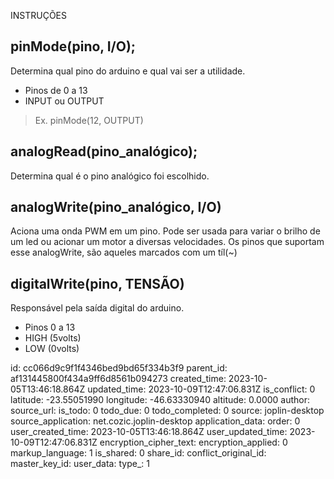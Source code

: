 INSTRUÇÕES

## pinMode(pino, I/O);
Determina qual pino do arduino e qual vai ser a utilidade.
- Pinos de 0 a 13
- INPUT ou OUTPUT

> Ex.
> pinMode(12, OUTPUT)

## analogRead(pino_analógico);
Determina qual é o pino analógico foi escolhido.

## analogWrite(pino_analógico, I/O)
Aciona uma onda PWM em um pino. Pode ser usada para variar o brilho de um led ou acionar um motor a diversas velocidades.
Os pinos que suportam esse analogWrite, são aqueles marcados com um tíl(~)

## digitalWrite(pino, TENSÃO)
Responsável pela saída digital do arduino.
- Pinos 0 a 13
- HIGH (5volts)
- LOW (0volts)

id: cc066d9c9f1f4346bed9bd65f334b3f9
parent_id: af131445800f434a9ff6d8561b094273
created_time: 2023-10-05T13:46:18.864Z
updated_time: 2023-10-09T12:47:06.831Z
is_conflict: 0
latitude: -23.55051990
longitude: -46.63330940
altitude: 0.0000
author: 
source_url: 
is_todo: 0
todo_due: 0
todo_completed: 0
source: joplin-desktop
source_application: net.cozic.joplin-desktop
application_data: 
order: 0
user_created_time: 2023-10-05T13:46:18.864Z
user_updated_time: 2023-10-09T12:47:06.831Z
encryption_cipher_text: 
encryption_applied: 0
markup_language: 1
is_shared: 0
share_id: 
conflict_original_id: 
master_key_id: 
user_data: 
type_: 1